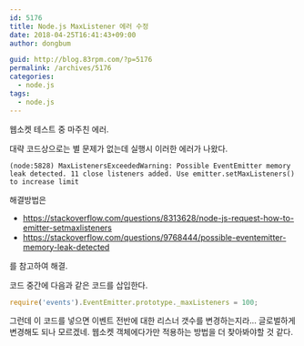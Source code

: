 ```yaml
---
id: 5176
title: Node.js MaxListener 에러 수정
date: 2018-04-25T16:41:43+09:00
author: dongbum

guid: http://blog.83rpm.com/?p=5176
permalink: /archives/5176
categories:
  - node.js
tags:
  - node.js
---
```

웹소켓 테스트 중 마주친 에러.

대략 코드상으로는 별 문제가 없는데 실행시 이러한 에러가 나왔다.

```
(node:5828) MaxListenersExceededWarning: Possible EventEmitter memory leak detected. 11 close listeners added. Use emitter.setMaxListeners() to increase limit
```

해결방법은

  * <https://stackoverflow.com/questions/8313628/node-js-request-how-to-emitter-setmaxlisteners>
  * <https://stackoverflow.com/questions/9768444/possible-eventemitter-memory-leak-detected>

를 참고하여 해결.

코드 중간에 다음과 같은 코드를 삽입한다.

```javascript
require('events').EventEmitter.prototype._maxListeners = 100;
```

그런데 이 코드를 넣으면 이벤트 전반에 대한 리스너 갯수를 변경하는지라... 글로벌하게 변경해도 되나 모르겠네. 웹소켓 객체에다가만 적용하는 방법을 더 찾아봐야할 것 같다.
